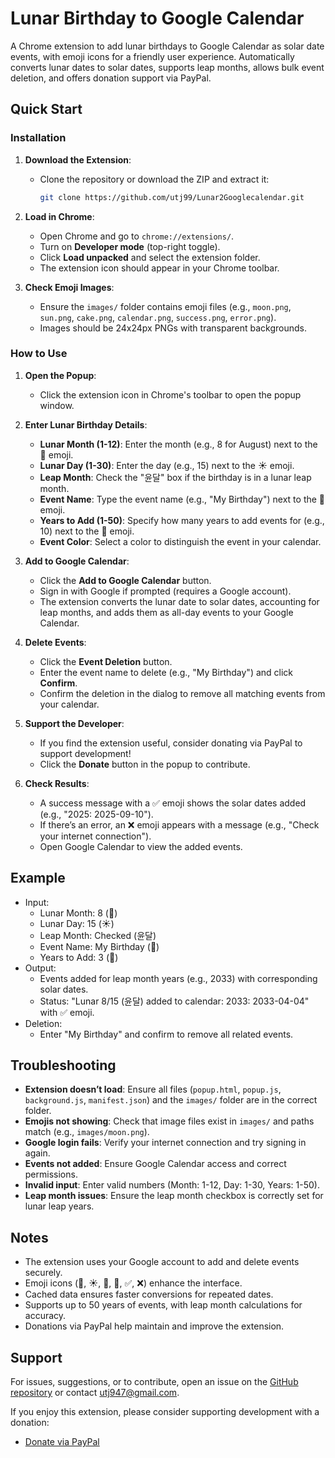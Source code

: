 # Lunar Birthday to Google Calendar

A Chrome extension to add lunar birthdays to Google Calendar as solar date events, with emoji icons for a friendly user experience. Automatically converts lunar dates to solar dates, supports leap months, allows bulk event deletion, and offers donation support via PayPal.

## Quick Start

### Installation
1. **Download the Extension**:
   - Clone the repository or download the ZIP and extract it:
     ```bash
     git clone https://github.com/utj99/Lunar2Googlecalendar.git
     ```

2. **Load in Chrome**:
   - Open Chrome and go to `chrome://extensions/`.
   - Turn on **Developer mode** (top-right toggle).
   - Click **Load unpacked** and select the extension folder.
   - The extension icon should appear in your Chrome toolbar.

3. **Check Emoji Images**:
   - Ensure the `images/` folder contains emoji files (e.g., `moon.png`, `sun.png`, `cake.png`, `calendar.png`, `success.png`, `error.png`).
   - Images should be 24x24px PNGs with transparent backgrounds.

### How to Use
1. **Open the Popup**:
   - Click the extension icon in Chrome's toolbar to open the popup window.

2. **Enter Lunar Birthday Details**:
   - **Lunar Month (1-12)**: Enter the month (e.g., 8 for August) next to the 🌙 emoji.
   - **Lunar Day (1-30)**: Enter the day (e.g., 15) next to the ☀️ emoji.
   - **Leap Month**: Check the "윤달" box if the birthday is in a lunar leap month.
   - **Event Name**: Type the event name (e.g., "My Birthday") next to the 🎂 emoji.
   - **Years to Add (1-50)**: Specify how many years to add events for (e.g., 10) next to the 📅 emoji.
   - **Event Color**: Select a color to distinguish the event in your calendar.

3. **Add to Google Calendar**:
   - Click the **Add to Google Calendar** button.
   - Sign in with Google if prompted (requires a Google account).
   - The extension converts the lunar date to solar dates, accounting for leap months, and adds them as all-day events to your Google Calendar.

4. **Delete Events**:
   - Click the **Event Deletion** button.
   - Enter the event name to delete (e.g., "My Birthday") and click **Confirm**.
   - Confirm the deletion in the dialog to remove all matching events from your calendar.

5. **Support the Developer**:
   - If you find the extension useful, consider donating via PayPal to support development!
   - Click the **Donate** button in the popup to contribute.

6. **Check Results**:
   - A success message with a ✅ emoji shows the solar dates added (e.g., "2025: 2025-09-10").
   - If there’s an error, an ❌ emoji appears with a message (e.g., "Check your internet connection").
   - Open Google Calendar to view the added events.

## Example
- Input:
  - Lunar Month: 8 (🌙)
  - Lunar Day: 15 (☀️)
  - Leap Month: Checked (윤달)
  - Event Name: My Birthday (🎂)
  - Years to Add: 3 (📅)
- Output:
  - Events added for leap month years (e.g., 2033) with corresponding solar dates.
  - Status: "Lunar 8/15 (윤달) added to calendar: 2033: 2033-04-04" with ✅ emoji.
- Deletion:
  - Enter "My Birthday" and confirm to remove all related events.

## Troubleshooting
- **Extension doesn’t load**: Ensure all files (`popup.html`, `popup.js`, `background.js`, `manifest.json`) and the `images/` folder are in the correct folder.
- **Emojis not showing**: Check that image files exist in `images/` and paths match (e.g., `images/moon.png`).
- **Google login fails**: Verify your internet connection and try signing in again.
- **Events not added**: Ensure Google Calendar access and correct permissions.
- **Invalid input**: Enter valid numbers (Month: 1-12, Day: 1-30, Years: 1-50).
- **Leap month issues**: Ensure the leap month checkbox is correctly set for lunar leap years.

## Notes
- The extension uses your Google account to add and delete events securely.
- Emoji icons (🌙, ☀️, 🎂, 📅, ✅, ❌) enhance the interface.
- Cached data ensures faster conversions for repeated dates.
- Supports up to 50 years of events, with leap month calculations for accuracy.
- Donations via PayPal help maintain and improve the extension.

## Support
For issues, suggestions, or to contribute, open an issue on the [GitHub repository](https://github.com/utj99/Lunar2Googlecalendar/issues) or contact [utj947@gmail.com](mailto:utj99@example.com).

If you enjoy this extension, please consider supporting development with a donation:
- [Donate via PayPal](https://www.paypal.com/cgi-bin/webscr?cmd=_s-xclick&hosted_button_id=YOUR_BUTTON_ID)